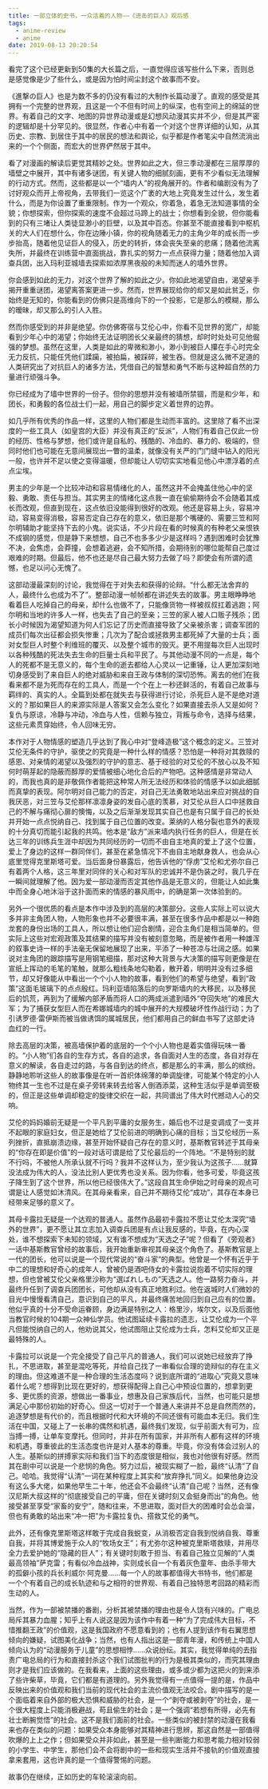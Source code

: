 ```yaml
---
title: 一部立体的史书，一众活着的人物——《进击的巨人》观后感
tags:
  - anime-review
  - anime
date: 2019-08-13 20:20:54
---
```



看完了这个已经更新到50集的大长篇之后，一直觉得应该写些什么下来，否则总是感觉像是少了些什么，或是因为怕时间尘封这个故事而不安。

《進撃の巨人》也是为数不多的仍没有看过的大制作长篇动漫了。直观的感受是其拥有一个完整的世界观，且这是一个不但有时间上的纵深，也有空间上的绵延的世界。有着自己的文字、地图的异世界动漫或是幻想风动漫其实并不少，但是其严密的逻辑却是十分罕见的。很显然，作者心中有着一个对这个世界详细的认知，从其历史、宗教、到居住于其中的居民的想法和舆论，似乎都是作者笔尖中自然流淌出来的一个个侧面，而宏大的世界俨然居于其中。

<!-- more -->

看了对漫画的解读后更觉其精妙之处。世界如此之大，但三季动漫都在三层厚厚的墙壁之中展开，其中有诸多谜团，有关键人物的细腻刻画，更有不少看似无法理解的行动方式。然而，这些都是以一个“墙内人”的视角展开的。作者和编剧没有为了讨好观众而开上帝视角，去带我们一览这个广袤的大地上究竟发生过什么，发生着什么，而是为你设置了重重限制。作为一个观众，你着急，着急无法知道事情的全貌；你想探索，但你探索的速度不会超过马蹄上的战士；你想看到全貌，但你能看到的只有三堵让人类徒显渺小的巨壁，以及其中百态。你甚至不能直接看到中枢机关的大人们在想什么，你在边陲小镇，你的视角随着无力的主角少年的成长而一步步抬高，随着他见证巨人的侵入，历史的转折，体会丧失至亲的悲痛；随着他流离失所，并最终在训练营中直面挑战，靠扎实的努力一点点获得力量；随着他加入调查兵团，出入玛利亚城墙去探索如浓厚黑夜般的未知而迷人的墙外世界。

你会感到如此的无力，对这个世界了解的如此之少。你如此地渴望自由，渴望亲手揭开重重谜团，渴望离答案更进一步。然而，世界展现给你的却又是如此贫乏，你始终是无知的，你能看到的仿佛只是高维向下的一个投影，它是那么的模糊，那么的暧昧，却又那么的引人入胜。

然而你感受到的并非是绝望。你仿佛寄宿与艾伦心中，你看不见世界的宽广，却能看到少年心中的渴望；你始终无法证明团长父亲最终的猜想，却时时处处可见他倔强的梦想。虽然在这里，人类是如此的卑微和渺小，渺小到被巨人攥在手心时完全无力反抗，只能任凭他们蹂躏，被拍扁，被踩碎，被生吞。但就是这么微不足道的人类研究出了对抗巨人的诸多方法，凭借自己的智慧和勇气不断与这种超自然的力量进行顽强斗争。

你已经成为了墙中世界的一份子。但你的思想并没有被墙所禁锢，而是和少年，和团长，和勇毅的各位战士们一起，用自己的脚步定义着世界的边界。

如几乎所有优秀的作品一样，这里的人物们都是生动而丰富的。这里除了看不出深度的一些工具人（如皇宫的大臣）并没有真正的“反派”，人物们有着自己仅此一份的经历、性格与梦想，他们或许是自私的、残酷的、冷血的、暴力的、极端的，但同时他们也可能在无意间展现出一瞥的温柔，就像没有关严的门门缝中钻入的阳光一般，也许并不足以使之变得温暖，但却能让人切切实实地看见他心中漂浮着的点点尘埃。

男主的少年是一个比较冲动和容易情绪化的人，虽然这并不会掩盖住他心中的坚毅、勇敢、责任与担当。其实男主的情绪化这点我一直在偷偷期待会不会随着其成长而改观，但直到现在，这点依旧没能得到很好的改观。他还是容易上头，容易冲动，容易变得消极，容易否定自己存在的意义，依旧是那个嘴硬的、需要三笠和阿尔明辅助才能坚持下去的小鬼。说实话，不少片段在看的时候真的有种老父亲恨铁不成钢的感觉，但是静下来想想，自己不也多多少少是这样吗？遇到困难时会犹豫不决，会焦虑，会莽撞，会想着逃避，会不知所措，会期待别的哪位能帮自己度过艰难的时期。但最后，他不也还是尽自己最大努力去做了吗？即使会有所谓的遗憾，也足以问心无愧了。

这部动漫最深刻的讨论，我觉得在于对失去和获得的论辩。“什么都无法舍弃的人，最终什么也成为不了”。整部动漫一帧帧都在讲述失去的故事。男主眼睁睁地看着巨人吃掉自己的母亲，却什么也做不了，只能像货物一样被叔叔扛着逃跑；阿尔明和当地的许多人一样，也失去了自己的至亲；三笠的家人被人口贩子残杀；团长小时候因为渴望知道为何人们忘记了历史而直接导致了父亲被杀害；调查军团的成员们每次出征都会损失惨重；几次为了配合或拯救男主都死掉了大量的士兵；面对女型巨人时整个利维班的覆灭、以及整个城市的毁灭。更不用提每次巨人出现时以各种残酷的死法失去生命的巨量士兵和平民了。与其他动漫不同的一点是，每个人的死都不是无意义的，每个生命的逝去都给人心灵以一记重锤，让人更加深刻地切身感受到了来自巨人的绝对威胁和来自王政与体制的深切恐怖。离去的他们在我看来都不是为死而存在的工具人，而是一个个在上一秒还鲜活的，有着自己故事与羁绊的、真实的人。全篇到处都在就失去与获得进行讨论，杀死巨人是不是绝对道义的？那如果巨人的来源实际是人答案又会怎么变化？如果直接去杀人又是如何？复仇与原谅，冷静与冲动，冷血与人性，信赖与独立，背叛与命令，选择与结果，这些元素贯穿始终，令人回味无穷。

本作对于人物情感的塑造几乎达到了我心中对“登峰造极”这个概念的定义。三笠对艾伦无条件的守护，驱使之的究竟是一种什么样的情感？恐怕是一种将对其救赎的感恩、对亲情的渴望以及强烈的守护的意志、基于经验的对艾伦的不放心以及不知何时萌芽起的隐蔽而醇厚的爱情被细心地化合后的产物吧。这种感情是非常动人的，而我也真的是非敬佩作者能把这种常人所无法经历和体验的情感予以如此细腻而真挚的表现。阿尔明对自己能力的否定，对自己无法勇敢地站出来应对挑战的自我厌恶，对三笠与艾伦那样凛凛身姿的发自心底的羡慕，对艾伦从巨人口中拯救自己的不解与痛彻心扉的懊悔，以及之后渐渐发现其实自己也是有只属于自己的长处并开始一点点悦纳自己、找到属于自己位置的改变。莱纳的人格分裂也意外的表现的十分真切而能引起我的共鸣。他本是“敌方”派来墙内执行任务的巨人，但是在长达三年的训练兵生涯中却因为共同经历的一切而不由自主地真的爱上了这个位置，爱上了身边的这样一群同伴们，甚至在紧急情况下不由自主地献身救人，也会从心底里觉得克里斯塔可爱。当后面身份暴露后，他告诉他的“俘虏”艾伦和尤弥尔自己有着两个人格，这三年里对同伴的关心和对军队的忠诚并不是伪装之时，我几乎在一瞬间就理解了他。因为爱一部动漫而否定其他作品是无意义的，但能让人如此集中而全身心地沐浴于这扑面而来的情感的暴风雨中，的确是第一次体验到的。

另外一个很优质的看点是本作中涉及到的高层的决策部分。这些人实际上可以说大多并非主角团人物，人物形象也并不必要很丰满，甚至在很多作品中都是以一种跑龙套的身份出场的工具人，所以想让他们迎合剧情，迎合主角们是相当简单的。但实际上这些对宏观政策及其结果的描写并没有被刻意忽略，而是被作者用一种雄浑的叙事史诗一样的手法毫无保留地展现了出来，平添了一种苍凉与壮阔之感。如果说对主角团的跟踪描写是用钢笔细描，那对这种大背景与大决策的描写则更像是在宣纸上挥动的毛笔的笔触，就那么粗线条地勾勒着，散开着，明明并没有过多细节，却又好像能从中看出一个个小人物的故事，看到他们的希望与绝望，看到“政策”这面毛玻璃下的点点殷红。玛利亚墙陷落后的向罗斯墙内的大移民，以及移民后的饥荒，再到为了缓解内部矛盾而将人口的两成派遣到墙外“夺回失地”的难民大军；为了捕获女型巨人而在希娜城墙内的城中展开的大规模破坏性作战行动；为了引诱罗德·雷伊斯而被当做诱饵的属城居民，他们都用自己的鲜血书写了这部史诗血红的一行。

除去高层的决策，被高墙保护着的底层的一个个小人物也是着实值得玩味一番的。“小人物”们各自的生存方式，各自的追求，各自面对人生的态度，各自对存在意义的解读，各自走过的路，与各自到达的终点，都是那么的丰满，那么的缤纷。静静地聆听这些人的故事像是在听一首织体绵薄的单调旋律，可能某个特定的小人物终其一生也不过是在桌子旁转来转去给客人倒酒添菜，这种生活似乎是单调至极的，但正是这些单调却稳定的旋律交织在一起，共同谱出了伟大时代撼动人心的交响。

艾伦的妈妈婚前无疑是一个平凡到平庸的女服务生，婚后也不过是变调成了一支并不起眼的家庭妇女，但正是她给了艾伦前进的明确到心痛的目标；当艾伦经历一系列挫折，直抵崩溃边缘，甚至开始怀疑自己存在的意义时，基斯教官转述于其母亲的“你存在即是价值”的一段对话可谓是给了艾伦最后的一个阵地。“不是特别的就不行吗，不被他人所承认就不行吗？我并不这样认为，至少我认为这孩子......就算没法成为伟大的人，没法比别人更优秀也没关系。因为你看，他多可爱，毕竟这孩子降生到了这个世界，所以他已经很伟大了。”这段自其生命伊始之时母亲的观点可谓是让人感觉如沐清风。在其母亲看来，自己并不期待艾伦“成功”，其存在本身已经带来足够的意义了。

其母卡露拉无疑是一个达观的普通人。虽然作品最初卡露拉不愿让艾伦太深究“墙外的世界”，更不愿让其立志加入调查兵团是有点让我反感的，毕竟，在内心深处，谁不想探索下未知的领域，又有谁不想成为“天选之子”呢？但看了《旁观者》一话中基斯教官曾经的故事后，我开始重新审视其母亲这个角色了。基斯教官是上一代的团长，他可以说是一个现代常说的“奋斗家”的典型。他曾是一个怀有近乎于中二的理想和好奇心的成年人，曾被仍是酒吧侍女的卡露拉说抱着不切实际的理想，但也曾被艾伦父亲格里沙称为“選ばれしもの”天选之人。他一路努力奋斗，并最终升任到了调查兵团团长，可他却从没有真正地胜利过。他在返城时人们微妙的目光中慢慢看清自己，意识到自己的平凡，并最终痛苦地回归到自己应有的位置。他似乎真的十分不受命运眷顾，身边满是特别之人：格里沙，埃尔文，以及后面他当教官时候的104期一众神仙学员。他试图延续卡露拉的遗志，让艾伦成为一个平凡但能悦纳自己的人，他劝说其父，他试图阻止艾伦成为士兵，怎料艾伦却又正是最特殊的人。

卡露拉可以说是一个完全接受了自己平凡的普通人，我们可以说她已经放弃了挣扎，不思进取，甚至是混吃等死，并给自己找了一串看似合理的诡辩似的存在主义的理由。但这难道不是一种合理的生活态度吗？说到底所谓的“进取心”究竟又意味着什么呢？想得到比现在更好的，想获得配得上自己心中预设位置的，想拿到更多、更优质的资源，想做出一番事业，想惠及自己家族后代，当然，也可能只是想满足心中那份初始的好奇心。但这一切对于一个普通人来讲并不总是自然而然的，追逐梦想是有代价的，而且根据时代和大环境的不同还很有可能血本无归。我们生活在中国，又碰上了一长串的偶然和机遇，最终我们发现，似乎前面大有可为，应当搏一搏，让单车变摩托。但同时，并非在所有国家，并非所有人都有这样的环境和机遇，尊重彼此的生活态度也许是对人基本的尊重。毕竟，你没有体会过别人的人生。基斯似的拼搏家实际和我们当下的态度很是相似，我也对他很有好感。然而其在剧中可以说是一个悲悯的角色。努力过后，被现实糊了一脸，最终“认清”了自己。哈哈。我觉得“认清”一词在某种程度上其实和“放弃挣扎”同义。如果他身边没有这么多大佬，如果他早生二十年，他还会不会最终“认清”自己呢？当然，还有像汉尼斯大叔这样的“彻底接受自己的平庸，但在关键时刻又会挺身而出”的角色。他接受甚至享受“家畜的安宁”，随和往来，不思进取，面对巨大的困难时会怂会溜，但也有勇敢的站出来“冲一把”为卡露拉复仇、搭救艾伦的勇气。

此外，还有像克里斯塔这样敢于完成自我蜕变，从消极否定自我到悦纳自我、尊重自我，并将其博爱施于众人的“牧场女王”；有尤弥尔这种被克里斯塔救赎，并用尽全力去爱护她的“隐藏的巨人”；有关键时刻敢于担当、有着自己独立见解的“人类最高领袖”萨克雷；有看似冷血战神，实则成长自一个有着灰色童年、由杀手带大的孤僻小孩的兵长利威尔·阿克曼......每一个人的故事都值得大书特书，他们都是一个个有着自己的成长轨迹和与之相符的世界观、有着自己独特思考回路的精彩而生动的人。

当然，作为一部被禁播的番剧，分析其被禁播的理由也是令人饶有兴味的。广电总局斥其暴力血腥；知乎上有人说这是因为该作中有着一种“为了完成伟大目标，不惜推翻王政”的价值观，这是我国政府不愿意看到的；也有人提到该作有右翼思想倾向的嫌疑，试图美化战争；当然，也有人指出这是一部青年漫，和传统上中国人倾向认为的“动漫服务于儿童”的思想相悖......众说纷纭。其实，我觉得单纯的去指责广电总局的行为和直接封杀这个我们试图批判的行为是极其类似的，而究其理由则才是我们应该做的。在我看来，上面的这些理由，或多或少都为这把火的到来添了些许柴草，毕竟，它们都是有道理的。另外我觉得有一点值得一提的是，作品中反映出来的价值观和我们当前的现代社会的主流价值观无法咬合。剧中描写的是一个面临着来自外部的极大恐惧和威胁的社会，是一个“剥夺或被剥夺”的社会，是一个很大程度上只能消极避战，苟且偷生的社会；是一个强调“若想有所得，必先有壮士断腕觉悟”的社会。这不是我们面前的社会。一些类似的被封禁的动漫在我看来也存在类似的问题：如果受众本身能够对其精神进行思辨，那这自然是一部值得吹爆的上上之作；但如果受众并非如此，甚至是一些判断能力和思考能力相对较弱的小学生、中学生，那他们会不会将剧中的一些和现实生活并不接轨的价值观直接拿来套用，这也许真的是一个值得警惕的问题。

故事仍在继续，正如历史的车轮滚滚向前。